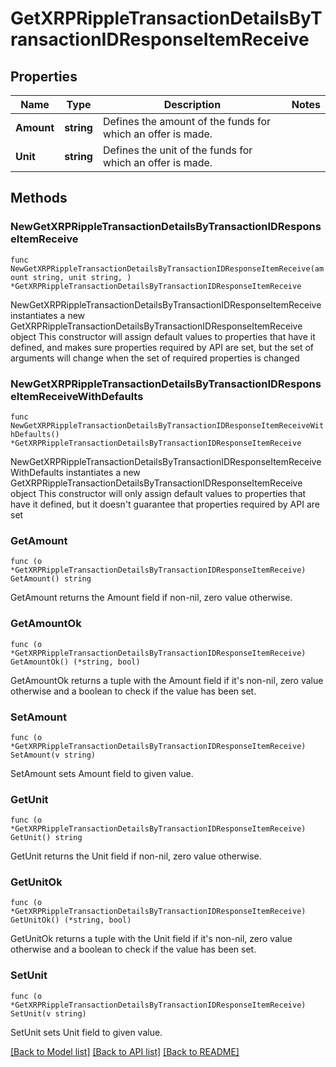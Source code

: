 # GetXRPRippleTransactionDetailsByTransactionIDResponseItemReceive

## Properties

Name | Type | Description | Notes
------------ | ------------- | ------------- | -------------
**Amount** | **string** | Defines the amount of the funds for which an offer is made. | 
**Unit** | **string** | Defines the unit of the funds for which an offer is made. | 

## Methods

### NewGetXRPRippleTransactionDetailsByTransactionIDResponseItemReceive

`func NewGetXRPRippleTransactionDetailsByTransactionIDResponseItemReceive(amount string, unit string, ) *GetXRPRippleTransactionDetailsByTransactionIDResponseItemReceive`

NewGetXRPRippleTransactionDetailsByTransactionIDResponseItemReceive instantiates a new GetXRPRippleTransactionDetailsByTransactionIDResponseItemReceive object
This constructor will assign default values to properties that have it defined,
and makes sure properties required by API are set, but the set of arguments
will change when the set of required properties is changed

### NewGetXRPRippleTransactionDetailsByTransactionIDResponseItemReceiveWithDefaults

`func NewGetXRPRippleTransactionDetailsByTransactionIDResponseItemReceiveWithDefaults() *GetXRPRippleTransactionDetailsByTransactionIDResponseItemReceive`

NewGetXRPRippleTransactionDetailsByTransactionIDResponseItemReceiveWithDefaults instantiates a new GetXRPRippleTransactionDetailsByTransactionIDResponseItemReceive object
This constructor will only assign default values to properties that have it defined,
but it doesn't guarantee that properties required by API are set

### GetAmount

`func (o *GetXRPRippleTransactionDetailsByTransactionIDResponseItemReceive) GetAmount() string`

GetAmount returns the Amount field if non-nil, zero value otherwise.

### GetAmountOk

`func (o *GetXRPRippleTransactionDetailsByTransactionIDResponseItemReceive) GetAmountOk() (*string, bool)`

GetAmountOk returns a tuple with the Amount field if it's non-nil, zero value otherwise
and a boolean to check if the value has been set.

### SetAmount

`func (o *GetXRPRippleTransactionDetailsByTransactionIDResponseItemReceive) SetAmount(v string)`

SetAmount sets Amount field to given value.


### GetUnit

`func (o *GetXRPRippleTransactionDetailsByTransactionIDResponseItemReceive) GetUnit() string`

GetUnit returns the Unit field if non-nil, zero value otherwise.

### GetUnitOk

`func (o *GetXRPRippleTransactionDetailsByTransactionIDResponseItemReceive) GetUnitOk() (*string, bool)`

GetUnitOk returns a tuple with the Unit field if it's non-nil, zero value otherwise
and a boolean to check if the value has been set.

### SetUnit

`func (o *GetXRPRippleTransactionDetailsByTransactionIDResponseItemReceive) SetUnit(v string)`

SetUnit sets Unit field to given value.



[[Back to Model list]](../README.md#documentation-for-models) [[Back to API list]](../README.md#documentation-for-api-endpoints) [[Back to README]](../README.md)


